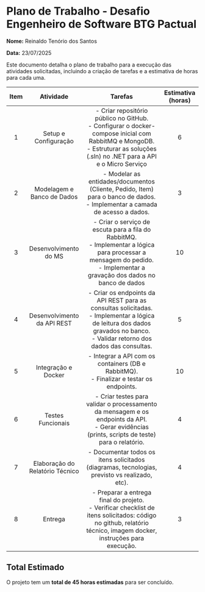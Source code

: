 # Plano de Trabalho - Desafio Engenheiro de Software BTG Pactual

**Nome:** Reinaldo Tenório dos Santos

**Data:** 23/07/2025

Este documento detalha o plano de trabalho para a execução das atividades solicitadas, incluindo a criação de tarefas e a estimativa de horas para cada uma.

| Item | Atividade                  | Tarefas                                                                                                                                                           | Estimativa (horas) |
| :--: | :------------------------: | :---------------------------------------------------------------------------------------------------------------------------------------------------------------: | :----------------: |
| 1    | Setup e Configuração       | - Criar repositório público no GitHub.<br>- Configurar o docker-compose inicial com RabbitMQ e MongoDB.<br>- Estruturar as soluções (.sln) no .NET para a API e o Micro Serviço | 6                  |
| 2    | Modelagem e Banco de Dados | - Modelar as entidades/documentos (Cliente, Pedido, Item) para o banco de dados.<br>- Implementar a camada de acesso a dados.           | 3                  |
| 3    | Desenvolvimento do MS      | - Criar o serviço de escuta para a fila do RabbitMQ.<br>- Implementar a lógica para processar a mensagem do pedido.<br>- Implementar a gravação dos dados no banco de dados | 10                 |
| 4    | Desenvolvimento da API REST | - Criar os endpoints da API REST para as consultas solicitadas.<br>- Implementar a lógica de leitura dos dados gravados no banco.<br>- Validar retorno dos dados das consultas. | 5                  |
| 5    | Integração e Docker        | - Integrar a API com os containers (DB e RabbitMQ).<br>- Finalizar e testar os endpoints. | 10                 |
| 6    | Testes Funcionais          | - Criar testes para validar o processamento da mensagem e os endpoints da API.<br>- Gerar evidências (prints, scripts de teste) para o relatório. | 4                  |
| 7    | Elaboração do Relatório Técnico | - Documentar todos os itens solicitados (diagramas, tecnologias, previsto vs realizado, etc). | 4                  |
| 8    | Entrega                    | - Preparar a entrega final do projeto.<br>- Verificar checklist de itens solicitados: código no github, relatório técnico, imagem docker, instruções para execução.| 3                  |

## Total Estimado

O projeto tem um **total de 45 horas estimadas** para ser concluído.
